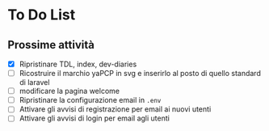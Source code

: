 # To Do List

## Prossime attività

- [x] Ripristinare TDL, index, dev-diaries
- [ ] Ricostruire il marchio yaPCP in svg e inserirlo al posto di quello standard di laravel
- [ ] modificare la pagina welcome
- [ ] Ripristinare la configurazione email in `.env`
- [ ] Attivare gli avvisi di registrazione per email ai nuovi utenti
- [ ] Attivare gli avvisi di login per email agli utenti
